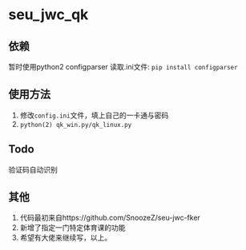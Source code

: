 # seu_jwc_qk

## 依赖
暂时使用python2
configparser 读取.ini文件:
`pip install configparser`

## 使用方法
1. 修改`config.ini`文件，填上自己的一卡通与密码
2. `python(2) qk_win.py/qk_linux.py` 

## Todo
验证码自动识别

## 其他
1. 代码最初来自https://github.com/SnoozeZ/seu-jwc-fker
2. 新增了指定一门特定体育课的功能
3. 希望有大佬来继续写，以上。

